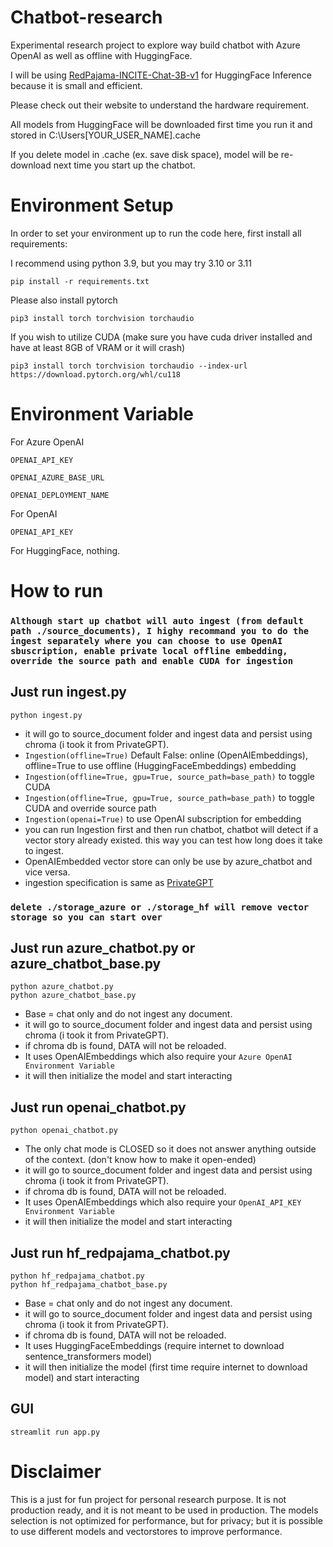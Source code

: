 # Chatbot-research
Experimental research project to explore way build chatbot with Azure OpenAI as well as offline with HuggingFace.

I will be using [RedPajama-INCITE-Chat-3B-v1](https://huggingface.co/togethercomputer/RedPajama-INCITE-Chat-3B-v1) for HuggingFace Inference because it is small and efficient. 

Please check out their website to understand the hardware requirement.

All models from HuggingFace will be downloaded first time you run it and stored in C:\Users\[YOUR_USER_NAME]\.cache

If you delete model in .cache (ex. save disk space), model will be re-download next time you start up the chatbot.


# Environment Setup
In order to set your environment up to run the code here, first install all requirements:

I recommend using python 3.9, but you may try 3.10 or 3.11

```shell
pip install -r requirements.txt
```

Please also install pytorch
```shell
pip3 install torch torchvision torchaudio
```
If you wish to utilize CUDA (make sure you have cuda driver installed and have at least 8GB of VRAM or it will crash)

```shell
pip3 install torch torchvision torchaudio --index-url https://download.pytorch.org/whl/cu118
```

# Environment Variable

For Azure OpenAI
```
OPENAI_API_KEY

OPENAI_AZURE_BASE_URL

OPENAI_DEPLOYMENT_NAME
```

For OpenAI
```
OPENAI_API_KEY

```

For HuggingFace, nothing.

# How to run

### `Although start up chatbot will auto ingest (from default path ./source_documents), I highy recommand you to do the ingest separately where you can choose to use OpenAI sbuscription, enable private local offline embedding, override the source path and enable CUDA for ingestion`

## Just run ingest.py
```shell
python ingest.py
```
- it will go to source_document folder and ingest data and persist using chroma (i took it from PrivateGPT).
- `Ingestion(offline=True)` Default False: online (OpenAIEmbeddings), offline=True to use offline (HuggingFaceEmbeddings) embedding
- `Ingestion(offline=True, gpu=True, source_path=base_path)` to toggle CUDA
- `Ingestion(offline=True, gpu=True, source_path=base_path)` to toggle CUDA and override source path
- `Ingestion(openai=True)` to use OpenAI subscription for embedding
- you can run Ingestion first and then run chatbot, chatbot will detect if a vector story already existed. this way you can test how long does it take to ingest.
- OpenAIEmbedded vector store can only be use by azure_chatbot and vice versa.
- ingestion specification is same as [PrivateGPT](https://github.com/imartinez/privateGPT)

### `delete ./storage_azure or ./storage_hf will remove vector storage so you can start over`
## Just run azure_chatbot.py or azure_chatbot_base.py
```shell
python azure_chatbot.py
python azure_chatbot_base.py
```
- Base = chat only and do not ingest any document.
- it will go to source_document folder and ingest data and persist using chroma (i took it from PrivateGPT).
- if chroma db is found, DATA will not be reloaded.
- It uses OpenAIEmbeddings which also require your `Azure OpenAI Environment Variable`
- it will then initialize the model and start interacting

## Just run openai_chatbot.py
```shell
python openai_chatbot.py
```
- The only chat mode is CLOSED so it does not answer anything outside of the context. (don't know how to make it open-ended)
- it will go to source_document folder and ingest data and persist using chroma (i took it from PrivateGPT).
- if chroma db is found, DATA will not be reloaded.
- It uses OpenAIEmbeddings which also require your `OpenAI_API_KEY Environment Variable`
- it will then initialize the model and start interacting

## Just run hf_redpajama_chatbot.py
```shell
python hf_redpajama_chatbot.py
python hf_redpajama_chatbot_base.py
```
- Base = chat only and do not ingest any document.
- it will go to source_document folder and ingest data and persist using chroma (i took it from PrivateGPT).
- if chroma db is found, DATA will not be reloaded.
- It uses HuggingFaceEmbeddings (require internet to download sentence_transformers model)
- it will then initialize the model (first time require internet to download model) and start interacting

## GUI
```shell
streamlit run app.py
```

# Disclaimer
This is a just for fun project for personal research purpose. It is not production ready, and it is not meant to be used in production. The models selection is not optimized for performance, but for privacy; but it is possible to use different models and vectorstores to improve performance.